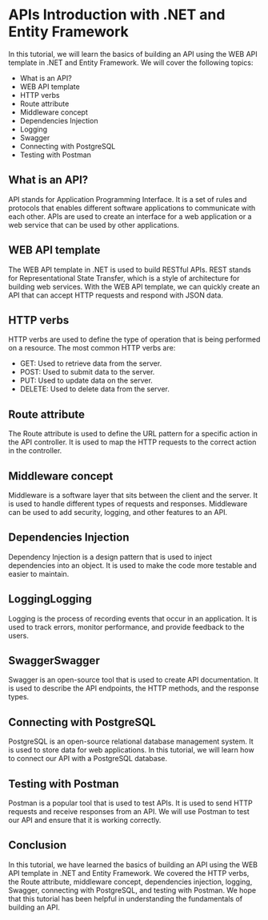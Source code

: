 # APIs Introduction with .NET and Entity Framework
In this tutorial, we will learn the basics of building an API using the WEB API template in .NET and Entity Framework. We will cover the following topics:

- What is an API?
- WEB API template
- HTTP verbs
- Route attribute
- Middleware concept
- Dependencies Injection
- Logging
- Swagger
- Connecting with PostgreSQL
- Testing with Postman

## What is an API?
API stands for Application Programming Interface. It is a set of rules and protocols that enables different software applications to communicate with each other. APIs are used to create an interface for a web application or a web service that can be used by other applications.
## WEB API template
The WEB API template in .NET is used to build RESTful APIs. REST stands for Representational State Transfer, which is a style of architecture for building web services. With the WEB API template, we can quickly create an API that can accept HTTP requests and respond with JSON data.

## HTTP verbs
HTTP verbs are used to define the type of operation that is being performed on a resource. The most common HTTP verbs are:

- GET: Used to retrieve data from the server.
- POST: Used to submit data to the server.
- PUT: Used to update data on the server.
- DELETE: Used to delete data from the server.

## Route attribute
The Route attribute is used to define the URL pattern for a specific action in the API controller. It is used to map the HTTP requests to the correct action in the controller.

## Middleware concept
Middleware is a software layer that sits between the client and the server. It is used to handle different types of requests and responses. Middleware can be used to add security, logging, and other features to an API.

## Dependencies Injection
Dependency Injection is a design pattern that is used to inject dependencies into an object. It is used to make the code more testable and easier to maintain.

## LoggingLogging
Logging is the process of recording events that occur in an application. It is used to track errors, monitor performance, and provide feedback to the users.

## SwaggerSwagger
Swagger is an open-source tool that is used to create API documentation. It is used to describe the API endpoints, the HTTP methods, and the response types.

## Connecting with PostgreSQL
PostgreSQL is an open-source relational database management system. It is used to store data for web applications. In this tutorial, we will learn how to connect our API with a PostgreSQL database.

## Testing with Postman
Postman is a popular tool that is used to test APIs. It is used to send HTTP requests and receive responses from an API. We will use Postman to test our API and ensure that it is working correctly.

## Conclusion
In this tutorial, we have learned the basics of building an API using the WEB API template in .NET and Entity Framework. We covered the HTTP verbs, the Route attribute, middleware concept, dependencies injection, logging, Swagger, connecting with PostgreSQL, and testing with Postman. We hope that this tutorial has been helpful in understanding the fundamentals of building an API.